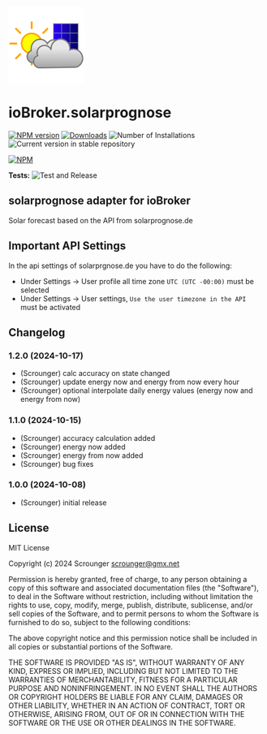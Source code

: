 ![Logo](admin/solarprognose.png)

# ioBroker.solarprognose

[![NPM version](https://img.shields.io/npm/v/iobroker.solarprognose.svg)](https://www.npmjs.com/package/iobroker.solarprognose)
[![Downloads](https://img.shields.io/npm/dm/iobroker.solarprognose.svg)](https://www.npmjs.com/package/iobroker.solarprognose)
![Number of Installations](https://iobroker.live/badges/solarprognose-installed.svg)
![Current version in stable repository](https://iobroker.live/badges/solarprognose-stable.svg)

[![NPM](https://nodei.co/npm/iobroker.solarprognose.png?downloads=true)](https://nodei.co/npm/iobroker.solarprognose/)

**Tests:** ![Test and Release](https://github.com/Scrounger/ioBroker.solarprognose/workflows/Test%20and%20Release/badge.svg)

## solarprognose adapter for ioBroker

Solar forecast based on the API from solarprognose.de

## Important API Settings

In the api settings of solarprgnose.de you have to do the following:

- Under Settings -> User profile all time zone `UTC (UTC -00:00)` must be selected
- Under Settings -> User settings, `Use the user timezone in the API` must be activated

## Changelog

<!--
	Placeholder for the next version (at the beginning of the line):
	### **WORK IN PROGRESS**
-->
### 1.2.0 (2024-10-17)

- (Scrounger) calc accuracy on state changed
- (Scrounger) update energy now and energy from now every hour
- (Scrounger) optional interpolate daily energy values (energy now and energy from now)

### 1.1.0 (2024-10-15)

- (Scrounger) accuracy calculation added
- (Scrounger) energy now added
- (Scrounger) energy from now added
- (Scrounger) bug fixes

### 1.0.0 (2024-10-08)

- (Scrounger) initial release

## License

MIT License

Copyright (c) 2024 Scrounger <scrounger@gmx.net>

Permission is hereby granted, free of charge, to any person obtaining a copy
of this software and associated documentation files (the "Software"), to deal
in the Software without restriction, including without limitation the rights
to use, copy, modify, merge, publish, distribute, sublicense, and/or sell
copies of the Software, and to permit persons to whom the Software is
furnished to do so, subject to the following conditions:

The above copyright notice and this permission notice shall be included in all
copies or substantial portions of the Software.

THE SOFTWARE IS PROVIDED "AS IS", WITHOUT WARRANTY OF ANY KIND, EXPRESS OR
IMPLIED, INCLUDING BUT NOT LIMITED TO THE WARRANTIES OF MERCHANTABILITY,
FITNESS FOR A PARTICULAR PURPOSE AND NONINFRINGEMENT. IN NO EVENT SHALL THE
AUTHORS OR COPYRIGHT HOLDERS BE LIABLE FOR ANY CLAIM, DAMAGES OR OTHER
LIABILITY, WHETHER IN AN ACTION OF CONTRACT, TORT OR OTHERWISE, ARISING FROM,
OUT OF OR IN CONNECTION WITH THE SOFTWARE OR THE USE OR OTHER DEALINGS IN THE
SOFTWARE.
